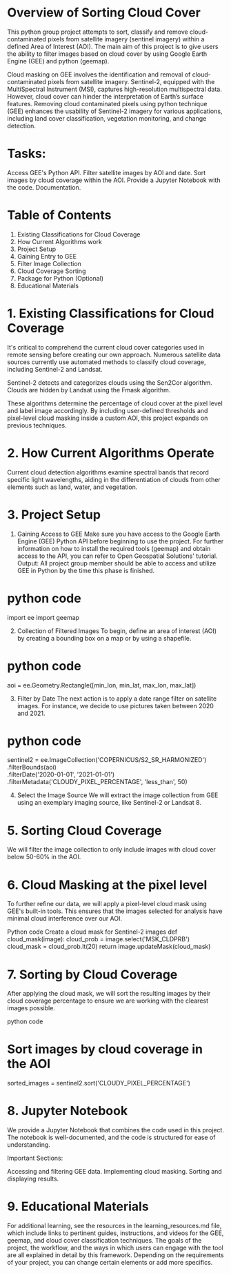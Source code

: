 # Overview of Sorting Cloud Cover

This python group project attempts to sort, classify and remove cloud-contaminated pixels from satellite imagery (sentinel imagery) within a defined Area of Interest (AOI). The main aim of this project is to give users the ability to filter images based on cloud cover by using Google Earth Engine (GEE) and python (geemap).
 
Cloud masking on GEE involves the identification and removal of cloud-contaminated pixels from satellite imagery. Sentinel-2, equipped with the MultiSpectral Instrument (MSI), captures high-resolution multispectral data. However, cloud cover can hinder the interpretation of Earth’s surface features. Removing cloud contaminated pixels using python technique (GEE) enhances the usability of Sentinel-2 imagery for various applications, including land cover classification, vegetation monitoring, and change detection.


# Tasks:
Access GEE's Python API.
Filter satellite images by AOI and date.
Sort images by cloud coverage within the AOI.
Provide a Jupyter Notebook with the code.
Documentation.

# Table of Contents
1. Existing Classifications for Cloud Coverage
2. How Current Algorithms work
3. Project Setup
4. Gaining Entry to GEE
5. Filter Image Collection
6. Cloud Coverage Sorting
7. Package for Python (Optional)
8. Educational Materials

# 1. Existing Classifications for Cloud Coverage

It's critical to comprehend the current cloud cover categories used in remote sensing before creating our own approach. Numerous satellite data sources currently use automated methods to classify cloud coverage, including Sentinel-2 and Landsat.

Sentinel-2 detects and categorizes clouds using the Sen2Cor algorithm.
Clouds are hidden by Landsat using the Fmask algorithm.

These algorithms determine the percentage of cloud cover at the pixel level and label image accordingly. By including user-defined thresholds and pixel-level cloud masking inside a custom AOI, this project expands on previous techniques.

# 2. How Current Algorithms Operate
Current cloud detection algorithms examine spectral bands that record specific light wavelengths, aiding in the differentiation of clouds from other elements such as land, water, and vegetation.

# 3. Project Setup
1. Gaining Access to GEE
Make sure you have access to the Google Earth Engine (GEE) Python API before beginning to use the project. For further information on how to install the required tools (geemap) and obtain access to the API, you can refer to Open Geospatial Solutions' tutorial.
Output: All project group member should be able to access and utilize GEE in Python by the time this phase is finished.
# python code
import ee
import geemap

2. Collection of Filtered Images
To begin, define an area of interest (AOI) by creating a bounding box on a map or by using a shapefile.
# python code
aoi = ee.Geometry.Rectangle([min_lon, min_lat, max_lon, max_lat])

3. Filter by Date
The next action is to apply a date range filter on satellite images. For instance, we decide to use pictures taken between 2020 and 2021.
# python code
sentinel2 = ee.ImageCollection('COPERNICUS/S2_SR_HARMONIZED') \
    .filterBounds(aoi) \
    .filterDate('2020-01-01', '2021-01-01') \
    .filterMetadata('CLOUDY_PIXEL_PERCENTAGE', 'less_than', 50)

4. Select the Image Source
We will extract the image collection from GEE using an exemplary imaging source, like Sentinel-2 or Landsat 8.

# 5. Sorting Cloud Coverage
We will filter the image collection to only include images with cloud cover below 50-60% in the AOI.

# 6. Cloud Masking at the pixel level
To further refine our data, we will apply a pixel-level cloud mask using GEE's built-in tools. This ensures that the images selected for analysis have minimal cloud interference over our AOI.

Python code
Create a cloud mask for Sentinel-2 images
def cloud_mask(image):
    cloud_prob = image.select('MSK_CLDPRB')
    cloud_mask = cloud_prob.lt(20)
    return image.updateMask(cloud_mask)

# 7. Sorting by Cloud Coverage
After applying the cloud mask, we will sort the resulting images by their cloud coverage percentage to ensure we are working with the clearest images possible.

python code
# Sort images by cloud coverage in the AOI
sorted_images = sentinel2.sort('CLOUDY_PIXEL_PERCENTAGE')

# 8. Jupyter Notebook

We provide a Jupyter Notebook that combines the code used in this project. The notebook is well-documented, and the code is structured for ease of understanding.

Important Sections:

Accessing and filtering GEE data.
Implementing cloud masking.
Sorting and displaying results.

# 9. Educational Materials
For additional learning, see the resources in the learning_resources.md file, which include links to pertinent guides, instructions, and videos for the GEE, geemap, and cloud cover classification techniques.
The goals of the project, the workflow, and the ways in which users can engage with the tool are all explained in detail by this framework. 
Depending on the requirements of your project, you can change certain elements or add more specifics.
